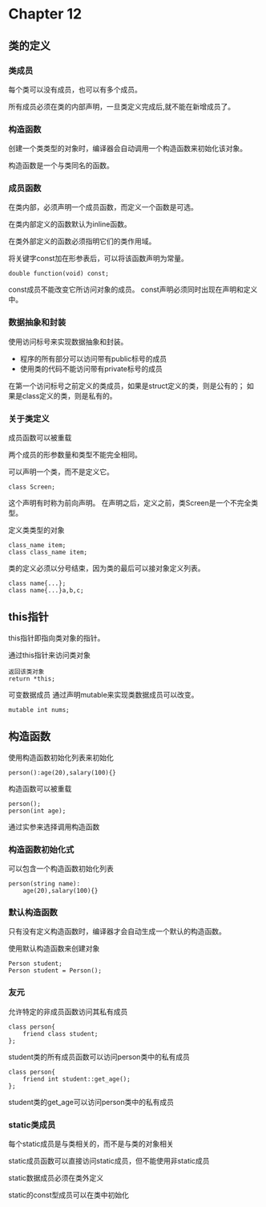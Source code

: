 # Chapter 12

## 类的定义

### 类成员

每个类可以没有成员，也可以有多个成员。

所有成员必须在类的内部声明，一旦类定义完成后,就不能在新增成员了。

### 构造函数

创建一个类类型的对象时，编译器会自动调用一个构造函数来初始化该对象。

构造函数是一个与类同名的函数。

### 成员函数

在类内部，必须声明一个成员函数，而定义一个函数是可选。

在类内部定义的函数默认为inline函数。

在类外部定义的函数必须指明它们的类作用域。

将关键字const加在形参表后，可以将该函数声明为常量。
```
double function(void) const;
```
const成员不能改变它所访问对象的成员。
const声明必须同时出现在声明和定义中。

### 数据抽象和封装

使用访问标号来实现数据抽象和封装。

+ 程序的所有部分可以访问带有public标号的成员
+ 使用类的代码不能访问带有private标号的成员

在第一个访问标号之前定义的类成员，如果是struct定义的类，则是公有的；
如果是class定义的类，则是私有的。

### 关于类定义

成员函数可以被重载

两个成员的形参数量和类型不能完全相同。

可以声明一个类，而不是定义它。
```
class Screen;
```

这个声明有时称为前向声明。
在声明之后，定义之前，类Screen是一个不完全类型。

定义类类型的对象
```
class_name item;
class class_name item;
```

类的定义必须以分号结束，因为类的最后可以接对象定义列表。
```
class name{...};
class name{...}a,b,c;
```

## this指针

this指针即指向类对象的指针。

通过this指针来访问类对象
```
返回该类对象
return *this;
```

可变数据成员
通过声明mutable来实现类数据成员可以改变。
```
mutable int nums;
```

## 构造函数

使用构造函数初始化列表来初始化
```
person():age(20),salary(100){}
```

构造函数可以被重载
```
person();
person(int age);
```
通过实参来选择调用构造函数

### 构造函数初始化式

可以包含一个构造函数初始化列表
```
person(string name):
	age(20),salary(100){}
```

### 默认构造函数

只有没有定义构造函数时，编译器才会自动生成一个默认的构造函数。

使用默认构造函数来创建对象
```
Person student;
Person student = Person();
```

### 友元

允许特定的非成员函数访问其私有成员

```
class person{
	friend class student;
};
```
student类的所有成员函数可以访问person类中的私有成员

```
class person{
	friend int student::get_age();
};
```
student类的get_age可以访问person类中的私有成员

### static类成员

每个static成员是与类相关的，而不是与类的对象相关

static成员函数可以直接访问static成员，但不能使用非static成员

static数据成员必须在类外定义

static的const型成员可以在类中初始化
